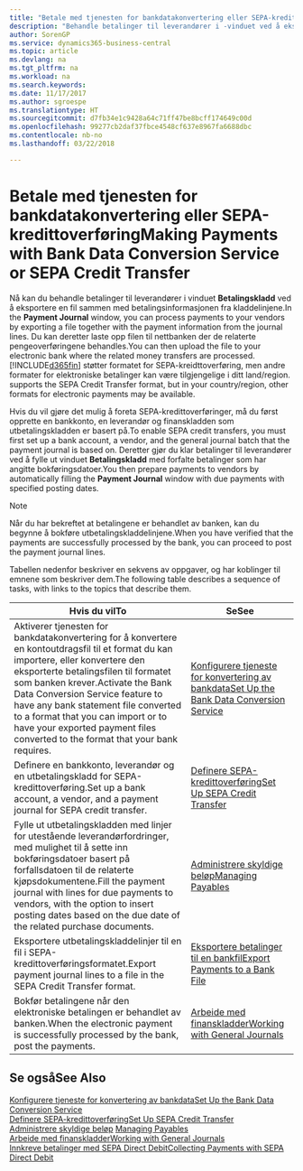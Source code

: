 ```yaml
---
title: "Betale med tjenesten for bankdatakonvertering eller SEPA-kredittoverføring | Microsoft-dokumentasjon"
description: "Behandle betalinger til leverandører i -vinduet ved å eksportere en fil sammen med betalingsinformasjonen fra kladdelinjene."
author: SorenGP
ms.service: dynamics365-business-central
ms.topic: article
ms.devlang: na
ms.tgt_pltfrm: na
ms.workload: na
ms.search.keywords: 
ms.date: 11/17/2017
ms.author: sgroespe
ms.translationtype: HT
ms.sourcegitcommit: d7fb34e1c9428a64c71ff47be8bcff174649c00d
ms.openlocfilehash: 99277cb2daf37fbce4548cf637e8967fa6688dbc
ms.contentlocale: nb-no
ms.lasthandoff: 03/22/2018

---
```

# <a name="making-payments-with-bank-data-conversion-service-or-sepa-credit-transfer"></a><span data-ttu-id="48901-103">Betale med tjenesten for bankdatakonvertering eller SEPA-kredittoverføring</span><span class="sxs-lookup"><span data-stu-id="48901-103">Making Payments with Bank Data Conversion Service or SEPA Credit Transfer</span></span>
<span data-ttu-id="48901-104">Nå kan du behandle betalinger til leverandører i vinduet **Betalingskladd** ved å eksportere en fil sammen med betalingsinformasjonen fra kladdelinjene.</span><span class="sxs-lookup"><span data-stu-id="48901-104">In the **Payment Journal** window, you can process payments to your vendors by exporting a file together with the payment information from the journal lines.</span></span> <span data-ttu-id="48901-105">Du kan deretter laste opp filen til nettbanken der de relaterte pengeoverføringene behandles.</span><span class="sxs-lookup"><span data-stu-id="48901-105">You can then upload the file to your electronic bank where the related money transfers are processed.</span></span> [!INCLUDE[d365fin](includes/d365fin_md.md)]<span data-ttu-id="48901-106"> støtter formatet for SEPA-kreidttoverføring, men andre formater for elektroniske betalinger kan være tilgjengelige i ditt land/region.</span><span class="sxs-lookup"><span data-stu-id="48901-106"> supports the SEPA Credit Transfer format, but in your country/region, other formats for electronic payments may be available.</span></span>   

 <span data-ttu-id="48901-107">Hvis du vil gjøre det mulig å foreta SEPA-kredittoverføringer, må du først opprette en bankkonto, en leverandør og finanskladden som utbetalingskladden er basert på.</span><span class="sxs-lookup"><span data-stu-id="48901-107">To enable SEPA credit transfers, you must first set up a bank account, a vendor, and the general journal batch that the payment journal is based on.</span></span> <span data-ttu-id="48901-108">Deretter gjør du klar betalinger til leverandører ved å fylle ut vinduet **Betalingskladd** med forfalte betalinger som har angitte bokføringsdatoer.</span><span class="sxs-lookup"><span data-stu-id="48901-108">You then prepare payments to vendors by automatically filling the **Payment Journal** window with due payments with specified posting dates.</span></span>  

> [!NOTE]  
>  <span data-ttu-id="48901-109">Når du har bekreftet at betalingene er behandlet av banken, kan du begynne å bokføre utbetalingskladdelinjene.</span><span class="sxs-lookup"><span data-stu-id="48901-109">When you have verified that the payments are successfully processed by the bank, you can proceed to post the payment journal lines.</span></span>  

 <span data-ttu-id="48901-110">Tabellen nedenfor beskriver en sekvens av oppgaver, og har koblinger til emnene som beskriver dem.</span><span class="sxs-lookup"><span data-stu-id="48901-110">The following table describes a sequence of tasks, with links to the topics that describe them.</span></span>   

|<span data-ttu-id="48901-111">**Hvis du vil**</span><span class="sxs-lookup"><span data-stu-id="48901-111">**To**</span></span>|<span data-ttu-id="48901-112">**Se**</span><span class="sxs-lookup"><span data-stu-id="48901-112">**See**</span></span>|  
|------------|-------------|  
|<span data-ttu-id="48901-113">Aktiverer tjenesten for bankdatakonvertering for å konvertere en kontoutdragsfil til et format du kan importere, eller konvertere den eksporterte betalingsfilen til formatet som banken krever.</span><span class="sxs-lookup"><span data-stu-id="48901-113">Activate the Bank Data Conversion Service feature to have any bank statement file converted to a format that you can import or to have your exported payment files converted to the format that your bank requires.</span></span>|[<span data-ttu-id="48901-114">Konfigurere tjeneste for konvertering av bankdata</span><span class="sxs-lookup"><span data-stu-id="48901-114">Set Up the Bank Data Conversion Service</span></span>](bank-how-setup-bank-statement-service.md)|  
|<span data-ttu-id="48901-115">Definere en bankkonto, leverandør og en utbetalingskladd for SEPA-kredittoverføring.</span><span class="sxs-lookup"><span data-stu-id="48901-115">Set up a bank account, a vendor, and a payment journal for SEPA credit transfer.</span></span>|[<span data-ttu-id="48901-116">Definere SEPA-kredittoverføring</span><span class="sxs-lookup"><span data-stu-id="48901-116">Set Up SEPA Credit Transfer</span></span>](finance-how-to-set-up-sepa-credit-transfer.md)|  
|<span data-ttu-id="48901-117">Fylle ut utbetalingskladden med linjer for utestående leverandørfordringer, med mulighet til å sette inn bokføringsdatoer basert på forfallsdatoen til de relaterte kjøpsdokumentene.</span><span class="sxs-lookup"><span data-stu-id="48901-117">Fill the payment journal with lines for due payments to vendors, with the option to insert posting dates based on the due date of the related purchase documents.</span></span>|[<span data-ttu-id="48901-118">Administrere skyldige beløp</span><span class="sxs-lookup"><span data-stu-id="48901-118">Managing Payables</span></span>](payables-manage-payables.md)|  
|<span data-ttu-id="48901-119">Eksportere utbetalingskladdelinjer til en fil i SEPA-kredittoverføringsformatet.</span><span class="sxs-lookup"><span data-stu-id="48901-119">Export payment journal lines to a file in the SEPA Credit Transfer format.</span></span>|[<span data-ttu-id="48901-120">Eksportere betalinger til en bankfil</span><span class="sxs-lookup"><span data-stu-id="48901-120">Export Payments to a Bank File</span></span>](payables-how-export-payments-bank-file.md)|  
|<span data-ttu-id="48901-121">Bokfør betalingene når den elektroniske betalingen er behandlet av banken.</span><span class="sxs-lookup"><span data-stu-id="48901-121">When the electronic payment is successfully processed by the bank, post the payments.</span></span>|[<span data-ttu-id="48901-122">Arbeide med finanskladder</span><span class="sxs-lookup"><span data-stu-id="48901-122">Working with General Journals</span></span>](ui-work-general-journals.md)|  

## <a name="see-also"></a><span data-ttu-id="48901-123">Se også</span><span class="sxs-lookup"><span data-stu-id="48901-123">See Also</span></span>  
[<span data-ttu-id="48901-124">Konfigurere tjeneste for konvertering av bankdata</span><span class="sxs-lookup"><span data-stu-id="48901-124">Set Up the Bank Data Conversion Service</span></span>](bank-how-setup-bank-statement-service.md)  
[<span data-ttu-id="48901-125">Definere SEPA-kredittoverføring</span><span class="sxs-lookup"><span data-stu-id="48901-125">Set Up SEPA Credit Transfer</span></span>](finance-how-to-set-up-sepa-credit-transfer.md)  
<span data-ttu-id="48901-126">[Administrere skyldige beløp](payables-manage-payables.md) </span><span class="sxs-lookup"><span data-stu-id="48901-126">[Managing Payables](payables-manage-payables.md) </span></span>  
[<span data-ttu-id="48901-127">Arbeide med finanskladder</span><span class="sxs-lookup"><span data-stu-id="48901-127">Working with General Journals</span></span>](ui-work-general-journals.md)  
[<span data-ttu-id="48901-128">Innkreve betalinger med SEPA Direct Debit</span><span class="sxs-lookup"><span data-stu-id="48901-128">Collecting Payments with SEPA Direct Debit</span></span>](finance-collect-payments-with-sepa-direct-debit.md)   

